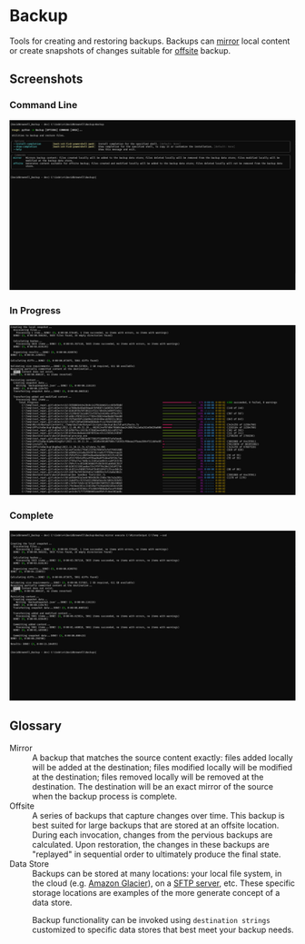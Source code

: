 # Backup
Tools for creating and restoring backups. Backups can [mirror](#mirror) local content or create snapshots of changes suitable for [offsite](#offsite) backup.

## Screenshots

### Command Line

![Command line screen shot](docs/ScreenShots/command_line.png)

### In Progress

![In progress screen shot](docs/ScreenShots/in_progress.png)

### Complete

![Completed screen shot](docs/ScreenShots/complete.png)

## Glossary

<dl>

<dt><a name="mirror"></a>Mirror</dt>
<dd>A backup that matches the source content exactly: files added locally will be added at the destination; files modified locally will be modified at the destination; files removed locally will be removed at the destination. The destination will be an exact mirror of the source when the backup process is complete.
</dd>

<dt><a name="offsite"></a>Offsite</dt>
<dd>A series of backups that capture changes over time. This backup is best suited for large backups that are stored at an offsite location. During each invocation, changes from the pervious backups are calculated. Upon restoration, the changes in these backups are "replayed" in sequential order to ultimately produce the final state.
</dd>

<dt><a name="data-store"></a>Data Store</dt>
<dd>Backups can be stored at many locations: your local file system, in the cloud (e.g. <a href="https://aws.amazon.com/s3/storage-classes/glacier/" target=_blank>Amazon Glacier</a>), on a <a href="https://en.wikipedia.org/wiki/SFTP" target=_blank>SFTP server</a>, etc. These specific storage locations are examples of the more generate concept of a data store.

Backup functionality can be invoked using `destination strings` customized to specific data stores that best meet your backup needs.
</dd>

</dl>
